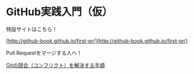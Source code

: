 # GitHub実践入門（仮）

特設サイトはこちら！

  [http://github-book.github.io/first-pr/](http://github-book.github.io/first-pr/)

Pull Requestをマージする人へ！

  [Gitの競合（コンフリクト）を解決する手順](http://hiroki.jp/2012/07/01/4558/)
